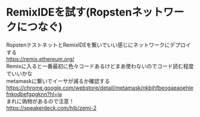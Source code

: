 # RemixIDEを試す(Ropstenネットワークにつなぐ)
RopstenテストネットとRemixIDEを繋いでいい感じにネットワークにデプロイする  
https://remix.ethereum.org/  
Remixに入ると一番最初に色々コードあるけどまあ使わないのでコード読む程度でいいかな  
metamaskに繋いでイーサが減るか確認する  
https://chrome.google.com/webstore/detail/metamask/nkbihfbeogaeaoehlefnkodbefgpgknn?hl=ja  
まれに偽物があるので注意！  
https://speakerdeck.com/hib/zemi-2